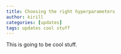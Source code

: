 ```yaml
---
title: Choosing the right hyperparameters
author: kirill
categories: [updates]
tags: updates cool stuff
---
```


This is going to be cool stuff.